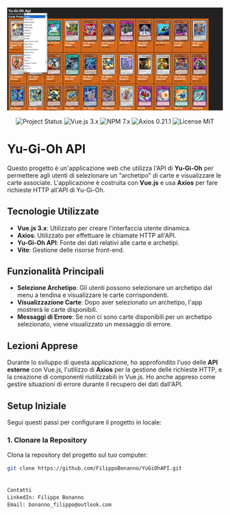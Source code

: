 <p align="center"><a href="https://vuejs.org/" target="_blank"><img src="./public/Screenshot 2024-10-11 032912.png" width="800" alt="Interfaccia Utente di Yu-Gi-Oh API"></a></p>

<p align="center">
<img src="https://img.shields.io/badge/project-YuGiOhAPI-brightgreen" alt="Project Status">
<img src="https://img.shields.io/badge/vue-3.x-blue" alt="Vue.js 3.x" />
<img src="https://img.shields.io/badge/npm-7.x-yellow" alt="NPM 7.x" />
<img src="https://img.shields.io/badge/axios-0.21.1-orange" alt="Axios 0.21.1" />
<img src="https://img.shields.io/badge/license-MIT-blue" alt="License MIT" />
</p>

# Yu-Gi-Oh API

Questo progetto è un'applicazione web che utilizza l'API di **Yu-Gi-Oh** per permettere agli utenti di selezionare un "archetipo" di carte e visualizzare le carte associate. L'applicazione è costruita con **Vue.js** e usa **Axios** per fare richieste HTTP all'API di Yu-Gi-Oh.

## Tecnologie Utilizzate

- **Vue.js 3.x**: Utilizzato per creare l'interfaccia utente dinamica.
- **Axios**: Utilizzato per effettuare le chiamate HTTP all'API.
- **Yu-Gi-Oh API**: Fonte dei dati relativi alle carte e archetipi.
- **Vite**: Gestione delle risorse front-end.

## Funzionalità Principali

- **Selezione Archetipo**: Gli utenti possono selezionare un archetipo dal menu a tendina e visualizzare le carte corrispondenti.
- **Visualizzazione Carte**: Dopo aver selezionato un archetipo, l'app mostrerà le carte disponibili.
- **Messaggi di Errore**: Se non ci sono carte disponibili per un archetipo selezionato, viene visualizzato un messaggio di errore.

## Lezioni Apprese

Durante lo sviluppo di questa applicazione, ho approfondito l'uso delle **API esterne** con Vue.js, l'utilizzo di **Axios** per la gestione delle richieste HTTP, e la creazione di componenti riutilizzabili in Vue.js. Ho anche appreso come gestire situazioni di errore durante il recupero dei dati dall'API.

## Setup Iniziale

Segui questi passi per configurare il progetto in locale:

### 1. Clonare la Repository
Clona la repository del progetto sul tuo computer:
```bash
git clone https://github.com/FilippoBonanno/YuGiOhAPI.git


Contatti
LinkedIn: Filippo Bonanno
Email: bonanno_filippo@outlook.com